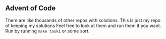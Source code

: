 ## Advent of Code 
There are like thousands of other repos with solutions. This is just my repo of keeping my solutions
Feel free to look at them and run them if you want. Run by running `make task1` or some sort.

